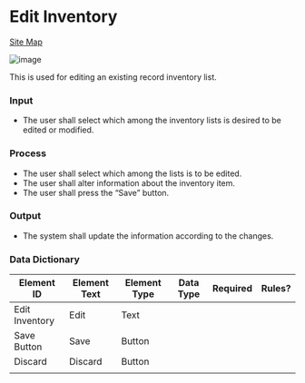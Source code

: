 # Edit Inventory

[Site Map](../../README.md)

![image](https://github.com/jar-RED/poultry-palace/assets/126373280/a1d238c2-3c81-4e8b-a8fe-343f9d065b32)

This is used for editing an existing record inventory list.

### Input
* The user shall select which among the inventory lists is desired to be edited or modified.
### Process
* The user shall select which among the lists is to be edited.
* The user shall alter information about the inventory item.
* The user shall press the “Save” button.

### Output
* The system shall update the information according to the changes.

### Data Dictionary
| Element ID | Element Text | Element Type | Data Type | Required | Rules? |
|------------|--------------|--------------|-----------|----------|--------|
| Edit Inventory | Edit | Text|  |  |  |
| Save Button  | Save | Button |  |  |  |
| Discard | Discard | Button |  |  |  |
|  |  |  |  |  |  |



